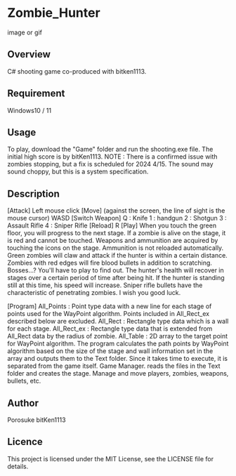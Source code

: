 # Zombie_Hunter

image or gif

## Overview

C# shooting game co-produced with bitken1113.

## Requirement

Windows10 / 11

## Usage

To play, download the "Game" folder and run the shooting.exe file.
The initial high score is by bitKen1113.
NOTE : There is a confirmed issue with zombies stopping, but a fix is scheduled for 2024 4/15.
The sound may sound choppy, but this is a system specification.

## Description

[Attack]
Left mouse click
[Move]
(against the screen, the line of sight is the mouse cursor)
WASD
[Switch Weapon]
Q : Knife
1 : handgun
2 : Shotgun
3 : Assault Rifle
4 : Sniper Rifle
[Reload]
R
[Play]
When you touch the green floor, you will progress to the next stage.
If a zombie is alive on the stage, it is red and cannot be touched.
Weapons and ammunition are acquired by touching the icons on the stage.
Ammunition is not reloaded automatically.
Green zombies will claw and attack if the hunter is within a certain distance.
Zombies with red edges will fire blood bullets in addition to scratching.
Bosses...? You'll have to play to find out.
The hunter's health will recover in stages over a certain period of time after being hit.
If the hunter is standing still at this time, his speed will increase.
Sniper rifle bullets have the characteristic of penetrating zombies.
I wish you good luck.

[Program]
<Text>
All_Points : Point type data with a new line for each stage of points used for the WayPoint algorithm.
Points included in All_Rect_ex described below are excluded.
All_Rect : Rectangle type data which is a wall for each stage.
All_Rect_ex : Rectangle type data that is extended from All_Rect data by the radius of zombie.
All_Table : 2D array to the target point for WayPoint algorithm.
<WayPoint>
The program calculates the path points by WayPoint algorithm based on the size of the stage and wall information set in the array and outputs them to the Text folder.
Since it takes time to execute, it is separated from the game itself.
<shooting>
Game Manager. reads the files in the Text folder and creates the stage.
Manage and move players, zombies, weapons, bullets, etc.

## Author

Porosuke
bitKen1113

## Licence

This project is licensed under the MIT License, see the LICENSE file for details.
